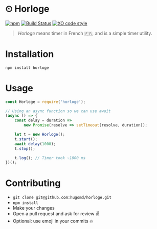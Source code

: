 # ⏲  Horloge
[![npm](https://img.shields.io/npm/v/horloge.svg?maxAge=2592000)](https://www.npmjs.com/package/horloge) [![Build Status](https://travis-ci.org/hugomd/horloge.svg?branch=master)](https://travis-ci.org/hugomd/horloge/builds) [![XO code style](https://img.shields.io/badge/code_style-XO-5ed9c7.svg)](https://github.com/sindresorhus/xo) 

> _Horloge_ means timer in French 🇫🇷, and is a simple timer utility.

# Installation
```javascript
npm install horloge
```

# Usage
```javascript
const Horloge = require('horloge');

// Using an async function so we can use await
(async () => {
	const delay = duration =>
		new Promise(resolve => setTimeout(resolve, duration));

	let t = new Horloge();
	t.start();
	await delay(1000);
	t.stop();

	t.log(); // Timer took ~1000 ms
})();
```

# Contributing
* `git clone git@github.com:hugomd/horloge.git`
* `npm install`
* Make your changes
* Open a pull request and ask for review ✌️
* Optional: use emoji in your commits 🔥
